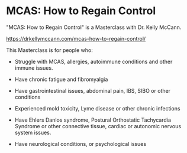 # MCAS: How to Regain Control

"MCAS: How to Regain Control" is a Masterclass with Dr. Kelly McCann.

https://drkellymccann.com/mcas-how-to-regain-control/

This Masterclass is for people who:

* Struggle with MCAS, allergies, autoimmune conditions and other immune issues.

* Have chronic fatigue and fibromyalgia

* Have gastrointestinal issues, abdominal pain, IBS, SIBO or other conditions

* Experienced mold toxicity, Lyme disease or other chronic infections

* Have Ehlers Danlos syndrome, Postural Orthostatic Tachycardia Syndrome or other connective tissue, cardiac or autonomic nervous system issues.

* Have neurological conditions, or psychological issues
